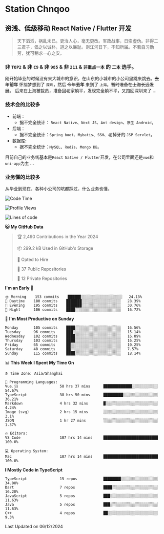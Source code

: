 # Station Chnqoo

## 资浅、低级移动 React Native / Flutter 开发

> 天下滔滔，祸乱未已。吏治人心，毫无更改。军政战事，日崇虚伪。非得二三君子，倡之以诚朴，道之以廉耻。则江河日下，不知所届。不若自习勤劳，犹可稍求一心之安。

### 非 `TOP2` & 非 `C9` & 非 `985` & 非 `211` & `非重点一本` 的 `二本` 选手。

刚开始毕业的时候没有来大城市的意识，在山东的小城市的小公司里跳来跳去。~~去年~~**前年** 怀揣梦想到了 `深圳`，然后 ~~今年~~**去年** 来到了 `上海`。~~暂时准备在上海长远发展~~。
后来在上海被裁员，准备回老家躺平，发现完全躺不平，又跑回深圳来了 ...

### 技术会的比较多

- 前端：
  - 据不完全统计： `React Native`、`Next JS`、`Ant design`、`原生 Android`。
- 后端：
  - 据不完全统计：`Spring boot`、`Mybatis`、`SSH`、老掉牙的 `JSP Servlet`。
- 数据库:
  - 据不完全统计：`MySQL`、`Redis`、`Mongo DB`。

目前自己的业务线基本是`React Native / Flutter`开发，在公司里面还是`vue`和`uni-app`为主 ...

### 业务懂的比较多

从毕业到现在，各种小公司的坑都踩过，什么业务也懂。

<!--START_SECTION:waka-->
![Code Time](http://img.shields.io/badge/Code%20Time-6%2C835%20hrs%2037%20mins-blue)

![Profile Views](http://img.shields.io/badge/Profile%20Views-2-blue)

![Lines of code](https://img.shields.io/badge/From%20Hello%20World%20I%27ve%20Written-455%20Thousand%20lines%20of%20code-blue)

**🐱 My GitHub Data** 

> 🏆 2,490 Contributions in the Year 2024
 > 
> 📦 299.2 kB Used in GitHub's Storage 
 > 
> 💼 Opted to Hire
 > 
> 📜 37 Public Repositories 
 > 
> 🔑 12 Private Repositories  
 > 
**I'm an Early 🐤** 

```text
🌞 Morning    153 commits    ██████░░░░░░░░░░░░░░░░░░░   24.13% 
🌆 Daytime    180 commits    ███████░░░░░░░░░░░░░░░░░░   28.39% 
🌃 Evening    195 commits    ███████░░░░░░░░░░░░░░░░░░   30.76% 
🌙 Night      106 commits    ████░░░░░░░░░░░░░░░░░░░░░   16.72%

```
📅 **I'm Most Productive on Sunday** 

```text
Monday       105 commits    ████░░░░░░░░░░░░░░░░░░░░░   16.56% 
Tuesday      96 commits     ███░░░░░░░░░░░░░░░░░░░░░░   15.14% 
Wednesday    102 commits    ████░░░░░░░░░░░░░░░░░░░░░   16.09% 
Thursday     103 commits    ████░░░░░░░░░░░░░░░░░░░░░   16.25% 
Friday       65 commits     ██░░░░░░░░░░░░░░░░░░░░░░░   10.25% 
Saturday     48 commits     ██░░░░░░░░░░░░░░░░░░░░░░░   7.57% 
Sunday       115 commits    ████░░░░░░░░░░░░░░░░░░░░░   18.14%

```


📊 **This Week I Spent My Time On** 

```text
⌚︎ Time Zone: Asia/Shanghai

💬 Programming Languages: 
Vue.js                   58 hrs 37 mins      █████████████░░░░░░░░░░░░   54.67% 
TypeScript               38 hrs 50 mins      █████████░░░░░░░░░░░░░░░░   36.21% 
Markdown                 4 hrs 32 mins       █░░░░░░░░░░░░░░░░░░░░░░░░   4.24% 
Image (svg)              2 hrs 15 mins       ░░░░░░░░░░░░░░░░░░░░░░░░░   2.1% 
JSON                     1 hr 27 mins        ░░░░░░░░░░░░░░░░░░░░░░░░░   1.37%

🔥 Editors: 
VS Code                  107 hrs 14 mins     █████████████████████████   100.0%

💻 Operating System: 
Mac                      107 hrs 14 mins     █████████████████████████   100.0%

```

**I Mostly Code in TypeScript** 

```text
TypeScript               15 repos            ████████░░░░░░░░░░░░░░░░░   34.88% 
Dart                     7 repos             ████░░░░░░░░░░░░░░░░░░░░░   16.28% 
JavaScript               5 repos             ███░░░░░░░░░░░░░░░░░░░░░░   11.63% 
Java                     5 repos             ███░░░░░░░░░░░░░░░░░░░░░░   11.63% 
C++                      4 repos             ██░░░░░░░░░░░░░░░░░░░░░░░   9.3%

```



 Last Updated on 06/12/2024
<!--END_SECTION:waka-->

<!---
ChenqiaoStation/ChenqiaoStation is a ✨ special ✨ repository because its `README.md` (this file) appears on your GitHub profile.
You can click the Preview link to take a look at your changes.
--->

